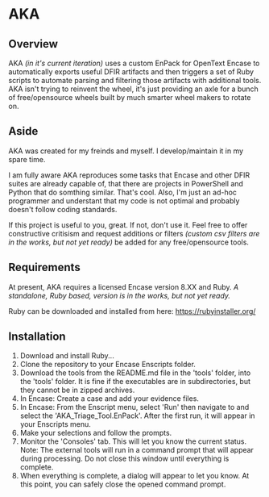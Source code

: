 # AKA

## Overview

AKA *(in it's current iteration)* uses a custom EnPack for OpenText Encase to automatically exports useful DFIR artifacts and then triggers a set of Ruby scripts to automate parsing and filtering those artifacts with additional tools.  AKA isn't trying to reinvent the wheel, it's just providing an axle for a bunch of free/opensource wheels built by much smarter wheel makers to rotate on.

## Aside

AKA was created for my freinds and myself.  I develop/maintain it in my spare time.  

I am fully aware AKA reproduces some tasks that Encase and other DFIR suites are already capable of, that there are projects in PowerShell and Python that do somthing similar.  That's cool.  Also, I'm just an ad-hoc programmer and understant that my code is not optimal and probably doesn't follow coding standards.

If this project is useful to you, great.  If not, don't use it.  Feel free to offer constructive critisism and request additions or filters *(custom csv filters are in the works, but not yet ready)* be added for any free/opensource tools.

## Requirements

At present, AKA requires a licensed Encase version 8.XX and Ruby.  *A standalone, Ruby based, version is in the works, but not yet ready.*

Ruby can be downloaded and installed from here:
https://rubyinstaller.org/

## Installation

1) Download and install Ruby...
2) Clone the repository to your Encase Enscripts folder.
3) Download the tools from the README.md file in the 'tools' folder, into the 'tools' folder.  It is fine if the executables are in subdirectories, but they cannot be in zipped archives.
4) In Encase: Create a case and add your evidence files.
5) In Encase: From the Enscript menu, select 'Run' then navigate to and select the 'AKA_Triage_Tool.EnPack'.  After the first run, it will appear in your Enscripts menu.
6) Make your selections and follow the prompts.
7) Monitor the 'Consoles' tab.  This will let you know the current status. Note: The external tools will run in a command prompt that will appear during processing.  Do not close this window until everything is complete.
8) When everything is complete, a dialog will appear to let you know.  At this point, you can safely close the opened command prompt.
